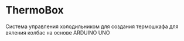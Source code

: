 # ThermoBox
Система управления холодильником для создания термошкафа для вяления колбас на основе ARDUINO UNO
